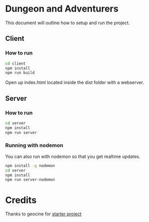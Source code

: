 # Dungeon and Adventurers
This document will outline how to setup and run the project.

## Client

### How to run
```bash
cd client
npm install
npm run build
```
Open up index.html located inside the dist folder with a webserver.

## Server

### How to run
```bash
cd server
npm install
npm run server
```

### Running with nodemon
You can also run with nodemon so that you get realtime updates.
```bash
npm install -g nodemon
cd server
npm install
npm run server-nodemon
```

# Credits
Thanks to geocine for [starter project](https://github.com/geocine/phaser3-rollup-typescript)  
